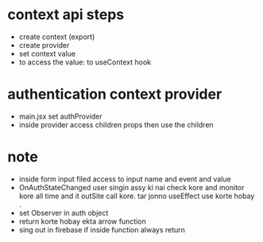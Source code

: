 # context api steps

- create context (export)
- create provider
- set context value
- to access the value: to useContext hook

# authentication context provider

- main.jsx set authProvider
- inside provider access children props then use the children

# note

- inside form input filed access to input name and event and value
- OnAuthStateChanged user singin assy ki nai check kore and monitor kore all time and it outSite call kore. tar jonno useEffect use korte hobay .
- set Observer in auth object
- return korte hobay ekta arrow function
- sing out in firebase if inside function always return
